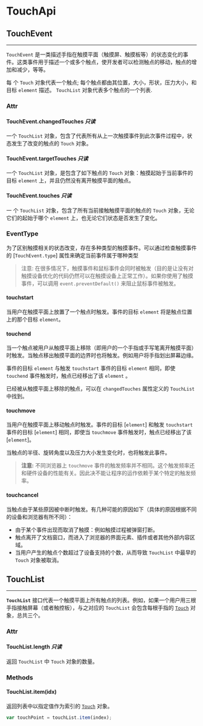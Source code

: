 # TouchApi

## TouchEvent

----

`TouchEvent` 是一类描述手指在触摸平面（触摸屏、触摸板等）的状态变化的事件。这类事件用于描述一个或多个触点，使开发者可以检测触点的移动，触点的增加和减少，等等。

每 个 `Touch` 对象代表一个触点; 每个触点都由其位置，大小，形状，压力大小，和目标 `element` 描述。 `TouchList` 对象代表多个触点的一个列表.

### Attr

#### TouchEvent.changedTouches *只读*

一个 `TouchList` 对象，包含了代表所有从上一次触摸事件到此次事件过程中，状态发生了改变的触点的 `Touch` 对象。

#### TouchEvent.targetTouches *只读*

一个 `TouchList` 对象，是包含了如下触点的 `Touch` 对象：触摸起始于当前事件的目标 `element` 上，并且仍然没有离开触摸平面的触点。

#### TouchEvent.touches *只读*

一 个 `TouchList` 对象，包含了所有当前接触触摸平面的触点的 `Touch` 对象，无论它们的起始于哪个 `element` 上，也无论它们状态是否发生了变化。

### EventType

为了区别触摸相关的状态改变，存在多种类型的触摸事件。可以通过检查触摸事件的 [`TouchEvent.type`] 属性来确定当前事件属于哪种类型

> 注意: 在很多情况下，触摸事件和鼠标事件会同时被触发（目的是让没有对触摸设备优化的代码仍然可以在触摸设备上正常工作）。如果你使用了触摸事件，可以调用 `event.preventDefault()` 来阻止鼠标事件被触发。

#### touchstart

当用户在触摸平面上放置了一个触点时触发。事件的目标 `element` 将是触点位置上的那个目标 `element`。

#### touchend

当一个触点被用户从触摸平面上移除（即用户的一个手指或手写笔离开触摸平面）时触发。当触点移出触摸平面的边界时也将触发。例如用户将手指划出屏幕边缘。

事件的目标 `element` 与触发 `touchstart` 事件的目标 `element` 相同，即使 `touchend` 事件触发时，触点已经移出了该 `element` 。

已经被从触摸平面上移除的触点，可以在 `changedTouches` 属性定义的 `TouchList` 中找到。

#### touchmove

当用户在触摸平面上移动触点时触发。事件的目标 [`element`] 和触发 `touchstart` 事件的目标 [`element`] 相同，即使当 `touchmove` 事件触发时，触点已经移出了该 [`element`]。

当触点的半径、旋转角度以及压力大小发生变化时，也将触发此事件。

> **注意:** 不同浏览器上 `touchmove` 事件的触发频率并不相同。这个触发频率还和硬件设备的性能有关。因此决不能让程序的运作依赖于某个特定的触发频率。

#### touchcancel

当触点由于某些原因被中断时触发。有几种可能的原因如下（具体的原因根据不同的设备和浏览器有所不同）：

- 由于某个事件出现而取消了触摸：例如触摸过程被弹窗打断。
- 触点离开了文档窗口，而进入了浏览器的界面元素、插件或者其他外部内容区域。
- 当用户产生的触点个数超过了设备支持的个数，从而导致 `TouchList` 中最早的 `Touch` 对象被取消。

## TouchList

------

**`TouchList`** 接口代表一个触摸平面上所有触点的列表。例如，如果一个用户用三根手指接触屏幕（或者触控板），与之对应的 `TouchList` 会包含每根手指的 [`Touch`](https://developer.mozilla.org/zh-CN/docs/Web/API/Touch) 对象，总共三个。

### Attr

#### TouchList.length *只读*

返回 `TouchList` 中 `Touch` 对象的数量。

### Methods

#### TouchList.item(idx)

返回列表中以指定值作为索引的 [`Touch`](https://developer.mozilla.org/zh-CN/docs/Web/API/Touch) 对象。

```ts
var touchPoint = touchList.item(index);
```

